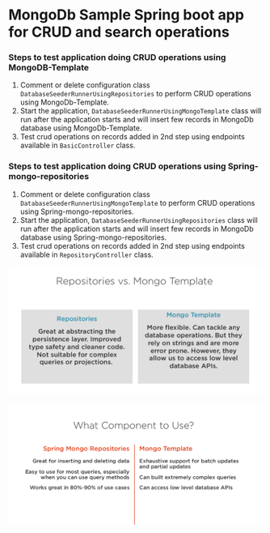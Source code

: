 # MongoDb Sample Spring boot app for CRUD and search operations

### Steps to test application doing CRUD operations using MongoDB-Template
1. Comment or delete configuration class ```DatabaseSeederRunnerUsingRepositories``` to perform CRUD operations using MongoDb-Template.
2. Start the application, ```DatabaseSeederRunnerUsingMongoTemplate``` class will run after the application starts and will insert few records in MongoDb database using MongoDb-Template.
3. Test crud operations on records added in 2nd step using endpoints available in ```BasicController``` class.

### Steps to test application doing CRUD operations using Spring-mongo-repositories
1. Comment or delete configuration class ```DatabaseSeederRunnerUsingMongoTemplate``` to perform CRUD operations using Spring-mongo-repositories.
2. Start the application, ```DatabaseSeederRunnerUsingRepositories``` class will run after the application starts and will insert few records in MongoDb database using Spring-mongo-repositories.
3. Test crud operations on records added in 2nd step using endpoints available in ```RepositoryController``` class.

![difference](images/difference.png)

![what_component_to_use](images/what_component_to_use.png)
